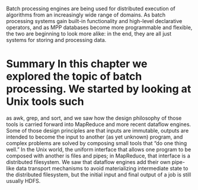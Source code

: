 Batch processing engines are being used for distributed execution of algorithms from an increasingly
wide range of domains. As batch processing systems gain built-in functionality and high-level
declarative operators, and as MPP databases become more programmable and flexible, the two are
beginning to look more alike: in the end, they are all just systems for storing and processing data. # Summary In this chapter we explored the topic of batch processing. We started by looking at Unix tools such
as awk, grep, and sort, and we saw how the design philosophy of those tools is carried forward
into MapReduce and more recent dataflow engines. Some of those design principles are that inputs are
immutable, outputs are intended to become the input to another (as yet unknown) program, and complex
problems are solved by composing small tools that “do one thing well.” In the Unix world, the uniform interface that allows one program to be composed with another is
files and pipes; in MapReduce, that interface is a distributed filesystem. We saw that dataflow
engines add their own pipe-like data transport mechanisms to avoid materializing intermediate state
to the distributed filesystem, but the initial input and final output of a job is still usually
HDFS.